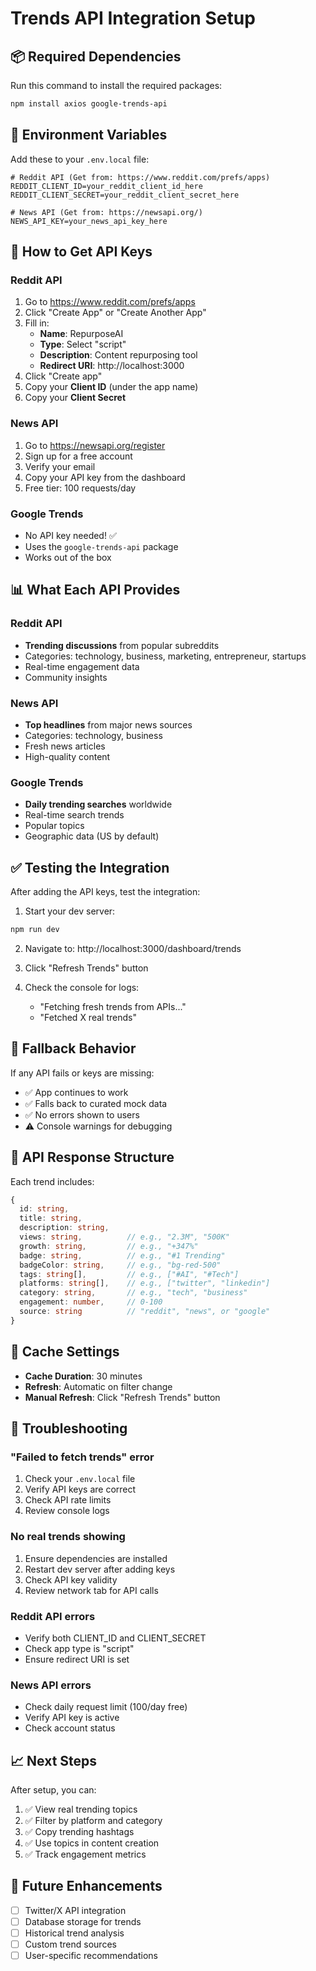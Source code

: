 # Trends API Integration Setup

## 📦 Required Dependencies

Run this command to install the required packages:

```bash
npm install axios google-trends-api
```

## 🔑 Environment Variables

Add these to your `.env.local` file:

```env
# Reddit API (Get from: https://www.reddit.com/prefs/apps)
REDDIT_CLIENT_ID=your_reddit_client_id_here
REDDIT_CLIENT_SECRET=your_reddit_client_secret_here

# News API (Get from: https://newsapi.org/)
NEWS_API_KEY=your_news_api_key_here
```

## 🚀 How to Get API Keys

### Reddit API
1. Go to https://www.reddit.com/prefs/apps
2. Click "Create App" or "Create Another App"
3. Fill in:
   - **Name**: RepurposeAI
   - **Type**: Select "script"
   - **Description**: Content repurposing tool
   - **Redirect URI**: http://localhost:3000
4. Click "Create app"
5. Copy your **Client ID** (under the app name)
6. Copy your **Client Secret**

### News API
1. Go to https://newsapi.org/register
2. Sign up for a free account
3. Verify your email
4. Copy your API key from the dashboard
5. Free tier: 100 requests/day

### Google Trends
- No API key needed! ✅
- Uses the `google-trends-api` package
- Works out of the box

## 📊 What Each API Provides

### Reddit API
- **Trending discussions** from popular subreddits
- Categories: technology, business, marketing, entrepreneur, startups
- Real-time engagement data
- Community insights

### News API
- **Top headlines** from major news sources
- Categories: technology, business
- Fresh news articles
- High-quality content

### Google Trends
- **Daily trending searches** worldwide
- Real-time search trends
- Popular topics
- Geographic data (US by default)

## ✅ Testing the Integration

After adding the API keys, test the integration:

1. Start your dev server:
```bash
npm run dev
```

2. Navigate to: http://localhost:3000/dashboard/trends

3. Click "Refresh Trends" button

4. Check the console for logs:
   - "Fetching fresh trends from APIs..."
   - "Fetched X real trends"

## 🔄 Fallback Behavior

If any API fails or keys are missing:
- ✅ App continues to work
- ✅ Falls back to curated mock data
- ✅ No errors shown to users
- ⚠️ Console warnings for debugging

## 📝 API Response Structure

Each trend includes:
```typescript
{
  id: string,
  title: string,
  description: string,
  views: string,          // e.g., "2.3M", "500K"
  growth: string,         // e.g., "+347%"
  badge: string,          // e.g., "#1 Trending"
  badgeColor: string,     // e.g., "bg-red-500"
  tags: string[],         // e.g., ["#AI", "#Tech"]
  platforms: string[],    // e.g., ["twitter", "linkedin"]
  category: string,       // e.g., "tech", "business"
  engagement: number,     // 0-100
  source: string          // "reddit", "news", or "google"
}
```

## 🎯 Cache Settings

- **Cache Duration**: 30 minutes
- **Refresh**: Automatic on filter change
- **Manual Refresh**: Click "Refresh Trends" button

## 🔧 Troubleshooting

### "Failed to fetch trends" error
1. Check your `.env.local` file
2. Verify API keys are correct
3. Check API rate limits
4. Review console logs

### No real trends showing
1. Ensure dependencies are installed
2. Restart dev server after adding keys
3. Check API key validity
4. Review network tab for API calls

### Reddit API errors
- Verify both CLIENT_ID and CLIENT_SECRET
- Check app type is "script"
- Ensure redirect URI is set

### News API errors
- Check daily request limit (100/day free)
- Verify API key is active
- Check account status

## 📈 Next Steps

After setup, you can:
1. ✅ View real trending topics
2. ✅ Filter by platform and category
3. ✅ Copy trending hashtags
4. ✅ Use topics in content creation
5. ✅ Track engagement metrics

## 🔮 Future Enhancements

- [ ] Twitter/X API integration
- [ ] Database storage for trends
- [ ] Historical trend analysis
- [ ] Custom trend sources
- [ ] User-specific recommendations
